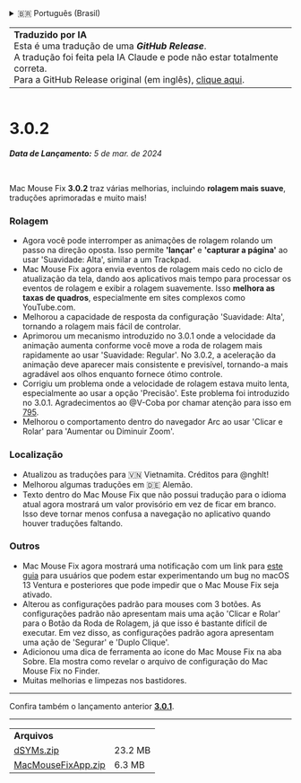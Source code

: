 <details>
<summary>🇧🇷 Português (Brasil)</summary>

[🇬🇧 English (GitHub)](https://github.com/noah-nuebling/mac-mouse-fix/releases/tag/3.0.2)\
[🇦🇩 Català](https://redirect.macmousefix.com/?target=mmf-release&tag=3.0.2&locale=ca)\
[🇩🇪 Deutsch](https://redirect.macmousefix.com/?target=mmf-release&tag=3.0.2&locale=de)\
[🇪🇸 Español](https://redirect.macmousefix.com/?target=mmf-release&tag=3.0.2&locale=es)\
[🇫🇷 Français](https://redirect.macmousefix.com/?target=mmf-release&tag=3.0.2&locale=fr)\
[🇮🇩 Indonesia](https://redirect.macmousefix.com/?target=mmf-release&tag=3.0.2&locale=id)\
[🇮🇹 Italiano](https://redirect.macmousefix.com/?target=mmf-release&tag=3.0.2&locale=it)\
[🇭🇺 Magyar](https://redirect.macmousefix.com/?target=mmf-release&tag=3.0.2&locale=hu)\
[🇳🇱 Nederlands](https://redirect.macmousefix.com/?target=mmf-release&tag=3.0.2&locale=nl)\
[🇵🇱 Polski](https://redirect.macmousefix.com/?target=mmf-release&tag=3.0.2&locale=pl)\
**🇧🇷 Português (Brasil)**\
[🇵🇹 Português (Portugal)](https://redirect.macmousefix.com/?target=mmf-release&tag=3.0.2&locale=pt-PT)\
[🇷🇴 Română](https://redirect.macmousefix.com/?target=mmf-release&tag=3.0.2&locale=ro)\
[🇸🇪 Svenska](https://redirect.macmousefix.com/?target=mmf-release&tag=3.0.2&locale=sv)\
[🇻🇳 Tiếng Việt](https://redirect.macmousefix.com/?target=mmf-release&tag=3.0.2&locale=vi)\
[🇹🇷 Türkçe](https://redirect.macmousefix.com/?target=mmf-release&tag=3.0.2&locale=tr)\
[🇨🇿 Čeština](https://redirect.macmousefix.com/?target=mmf-release&tag=3.0.2&locale=cs)\
[🇬🇷 Ελληνικά](https://redirect.macmousefix.com/?target=mmf-release&tag=3.0.2&locale=el)\
[🇷🇺 Русский](https://redirect.macmousefix.com/?target=mmf-release&tag=3.0.2&locale=ru)\
[🇺🇦 Українська](https://redirect.macmousefix.com/?target=mmf-release&tag=3.0.2&locale=uk)\
[🇮🇱 עברית](https://redirect.macmousefix.com/?target=mmf-release&tag=3.0.2&locale=he)\
[🇸🇦 العربية](https://redirect.macmousefix.com/?target=mmf-release&tag=3.0.2&locale=ar)\
[🇮🇳 हिन्दी](https://redirect.macmousefix.com/?target=mmf-release&tag=3.0.2&locale=hi)\
[🇹🇭 ไทย](https://redirect.macmousefix.com/?target=mmf-release&tag=3.0.2&locale=th)\
[🇨🇳 中文 (简体)](https://redirect.macmousefix.com/?target=mmf-release&tag=3.0.2&locale=zh-Hans)\
[🇨🇳 中文 (繁體)](https://redirect.macmousefix.com/?target=mmf-release&tag=3.0.2&locale=zh-Hant)\
[🇭🇰 中文（香港)](https://redirect.macmousefix.com/?target=mmf-release&tag=3.0.2&locale=zh-HK)\
[🇯🇵 日本語](https://redirect.macmousefix.com/?target=mmf-release&tag=3.0.2&locale=ja)\
[🇰🇷 한국어](https://redirect.macmousefix.com/?target=mmf-release&tag=3.0.2&locale=ko)\
[Help translate Mac Mouse Fix to different languages!](https://github.com/noah-nuebling/mac-mouse-fix/discussions/731)
</details>
<table align=><td>
<b>Traduzido por IA</b><br>
Esta é uma tradução de uma <b><em>GitHub Release</em></b>.<br>
A tradução foi feita pela IA Claude e pode não estar totalmente correta.<br>
Para a GitHub Release original (em inglês), <a href="https://github.com/noah-nuebling/mac-mouse-fix/releases/tag/3.0.2">clique aqui</a>.
</td></table>

<table></table>

# 3.0.2
***Data de Lançamento:** 5 de mar. de 2024*

<br>

Mac Mouse Fix **3.0.2** traz várias melhorias, incluindo **rolagem mais suave**, traduções aprimoradas e muito mais!

### Rolagem

- Agora você pode interromper as animações de rolagem rolando um passo na direção oposta. Isso permite **'lançar'** e **'capturar a página'** ao usar 'Suavidade: Alta', similar a um Trackpad.
- Mac Mouse Fix agora envia eventos de rolagem mais cedo no ciclo de atualização da tela, dando aos aplicativos mais tempo para processar os eventos de rolagem e exibir a rolagem suavemente. Isso **melhora as taxas de quadros**, especialmente em sites complexos como YouTube.com.
- Melhorou a capacidade de resposta da configuração 'Suavidade: Alta', tornando a rolagem mais fácil de controlar.
- Aprimorou um mecanismo introduzido no 3.0.1 onde a velocidade da animação aumenta conforme você move a roda de rolagem mais rapidamente ao usar 'Suavidade: Regular'. No 3.0.2, a aceleração da animação deve aparecer mais consistente e previsível, tornando-a mais agradável aos olhos enquanto fornece ótimo controle.
- Corrigiu um problema onde a velocidade de rolagem estava muito lenta, especialmente ao usar a opção 'Precisão'. Este problema foi introduzido no 3.0.1. Agradecimentos ao @V-Coba por chamar atenção para isso em [795](https://github.com/noah-nuebling/mac-mouse-fix/issues/795).
- Melhorou o comportamento dentro do navegador Arc ao usar 'Clicar e Rolar' para 'Aumentar ou Diminuir Zoom'.

### Localização

- Atualizou as traduções para 🇻🇳 Vietnamita. Créditos para @nghlt!
- Melhorou algumas traduções em 🇩🇪 Alemão.
- Texto dentro do Mac Mouse Fix que não possui tradução para o idioma atual agora mostrará um valor provisório em vez de ficar em branco. Isso deve tornar menos confusa a navegação no aplicativo quando houver traduções faltando.

### Outros

- Mac Mouse Fix agora mostrará uma notificação com um link para [este guia](https://github.com/noah-nuebling/mac-mouse-fix/discussions/861) para usuários que podem estar experimentando um bug no macOS 13 Ventura e posteriores que pode impedir que o Mac Mouse Fix seja ativado.
- Alterou as configurações padrão para mouses com 3 botões. As configurações padrão não apresentam mais uma ação 'Clicar e Rolar' para o Botão da Roda de Rolagem, já que isso é bastante difícil de executar. Em vez disso, as configurações padrão agora apresentam uma ação de 'Segurar' e 'Duplo Clique'.
- Adicionou uma dica de ferramenta ao ícone do Mac Mouse Fix na aba Sobre. Ela mostra como revelar o arquivo de configuração do Mac Mouse Fix no Finder.
- Muitas melhorias e limpezas nos bastidores.

---

Confira também o lançamento anterior [**3.0.1**](https://github.com/noah-nuebling/mac-mouse-fix/releases/tag/3.0.1).

---

<table align="start">
<tr>
    <td colspan=2>
        <b>Arquivos</b>
    </td>
</tr>
<tr>
    <td><a href="https://github.com/noah-nuebling/mac-mouse-fix/releases/download/3.0.2/dSYMs.zip">dSYMs.zip</a></td>
    <td>23.2 MB</td>
</tr>
<tr>
    <td><a href="https://github.com/noah-nuebling/mac-mouse-fix/releases/download/3.0.2/MacMouseFixApp.zip">MacMouseFixApp.zip</a></td>
    <td>6.3 MB</td>
</tr>
</table>